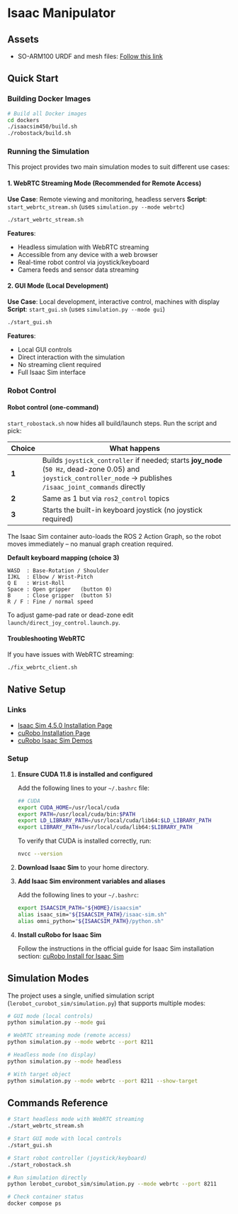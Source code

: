 # Isaac Manipulator

## Assets
- SO-ARM100 URDF and mesh files: [Follow this link](https://github.com/haosulab/ManiSkill/tree/main/mani_skill/assets/robots/so100/SO_5DOF_ARM100_8j)

## Quick Start

### Building Docker Images

```bash
# Build all Docker images
cd dockers
./isaacsim450/build.sh
./robostack/build.sh
```

### Running the Simulation

This project provides two main simulation modes to suit different use cases:

#### 1. WebRTC Streaming Mode (Recommended for Remote Access)
**Use Case**: Remote viewing and monitoring, headless servers
**Script**: `start_webrtc_stream.sh` (uses `simulation.py --mode webrtc`)

```bash
./start_webrtc_stream.sh
```

**Features**:
- Headless simulation with WebRTC streaming
- Accessible from any device with a web browser
- Real-time robot control via joystick/keyboard
- Camera feeds and sensor data streaming

#### 2. GUI Mode (Local Development)
**Use Case**: Local development, interactive control, machines with display
**Script**: `start_gui.sh` (uses `simulation.py --mode gui`)

```bash
./start_gui.sh
```

**Features**:
- Local GUI controls
- Direct interaction with the simulation
- No streaming client required
- Full Isaac Sim interface

### Robot Control

#### Robot control (one-command)
`start_robostack.sh` now hides all build/launch steps.  Run the script and pick:

| Choice | What happens |
|--------|--------------|
| **1** | Builds `joystick_controller` if needed; starts **joy_node** (`50 Hz`, dead-zone 0.05) and `joystick_controller_node` → publishes `/isaac_joint_commands` directly |
| **2** | Same as 1 but via `ros2_control` topics |
| **3** | Starts the built-in keyboard joystick (no joystick required) |

The Isaac Sim container auto-loads the ROS 2 Action Graph, so the robot moves immediately – no manual graph creation required.

**Default keyboard mapping (choice 3)**
```
WASD  : Base-Rotation / Shoulder
IJKL  : Elbow / Wrist-Pitch
Q E   : Wrist-Roll
Space : Open gripper   (button 0)
B     : Close gripper  (button 5)
R / F : Fine / normal speed
```

To adjust game-pad rate or dead-zone edit `launch/direct_joy_control.launch.py`.

#### Troubleshooting WebRTC
If you have issues with WebRTC streaming:

```bash
./fix_webrtc_client.sh
```

## Native Setup

### Links

- [Isaac Sim 4.5.0 Installation Page](https://docs.isaacsim.omniverse.nvidia.com/4.5.0/installation/download.html)
- [cuRobo Installation Page](https://curobo.org/get_started/1_install_instructions.html)
- [cuRobo Isaac Sim Demos](https://curobo.org/get_started/2b_isaacsim_examples.html)

### Setup

1. **Ensure CUDA 11.8 is installed and configured**

   Add the following lines to your `~/.bashrc` file:

   ```bash
   ## CUDA
   export CUDA_HOME=/usr/local/cuda
   export PATH=/usr/local/cuda/bin:$PATH
   export LD_LIBRARY_PATH=/usr/local/cuda/lib64:$LD_LIBRARY_PATH
   export LIBRARY_PATH=/usr/local/cuda/lib64:$LIBRARY_PATH
   ```
   To verify that CUDA is installed correctly, run:

   ```bash
   nvcc --version
   ```

2. **Download Isaac Sim** to your home directory.

3. **Add Isaac Sim environment variables and aliases**

   Add the following lines to your `~/.bashrc`:

   ```bash
   export ISAACSIM_PATH="${HOME}/isaacsim"
   alias isaac_sim="${ISAACSIM_PATH}/isaac-sim.sh"
   alias omni_python="${ISAACSIM_PATH}/python.sh"
   ```

4. **Install cuRobo for Isaac Sim**

   Follow the instructions in the official guide for Isaac Sim installation section:
   [cuRobo Install for Isaac Sim](https://curobo.org/get_started/1_install_instructions.html#install-for-use-in-isaac-sim)

## Simulation Modes

The project uses a single, unified simulation script (`lerobot_curobot_sim/simulation.py`) that supports multiple modes:

```bash
# GUI mode (local controls)
python simulation.py --mode gui

# WebRTC streaming mode (remote access)
python simulation.py --mode webrtc --port 8211

# Headless mode (no display)
python simulation.py --mode headless

# With target object
python simulation.py --mode webrtc --port 8211 --show-target
```

## Commands Reference

```bash
# Start headless mode with WebRTC streaming
./start_webrtc_stream.sh

# Start GUI mode with local controls
./start_gui.sh

# Start robot controller (joystick/keyboard)
./start_robostack.sh

# Run simulation directly
python lerobot_curobot_sim/simulation.py --mode webrtc --port 8211

# Check container status
docker compose ps

